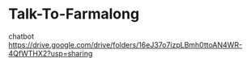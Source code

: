 # Talk-To-Farmalong
chatbot
https://drive.google.com/drive/folders/16eJ37o7izpLBmh0ttoAN4WR-4QfWTHX2?usp=sharing
